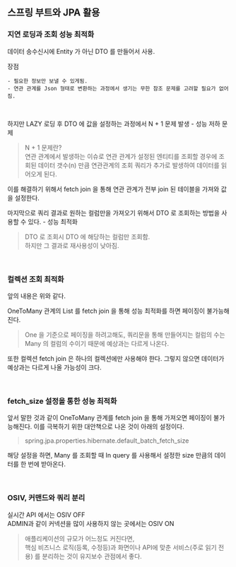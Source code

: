 ## 스프링 부트와 JPA 활용

### 지연 로딩과 조회 성능 최적화

데이터 송수신시에 Entity 가 아닌 DTO 를 만들어서 사용.

장점
```
- 필요한 정보만 보낼 수 있게됨.
- 연관 관계를 Json 형태로 변환하는 과정에서 생기는 무한 참조 문제를 고려할 필요가 없어짐.
```

<br/>

하지만 LAZY 로딩 후 DTO 에 값을 설정하는 과정에서 N + 1 문제 발생 - 성능 저하 문제

> N + 1 문제란? <br/>
> 연관 관계에서 발생하는 이슈로 연관 관계가 설정된 엔티티를 조회할 경우에 
> 조회된 데이터 갯수(n) 만큼 연관관계의 조회 쿼리가 추가로 발생하여 데이터를 읽어오게 된다.

이를 해결하기 위해서 fetch join 을 통해 연관 관계가 전부 join 된 테이블을 가져와 값을 설정한다.
  
마지막으로 쿼리 결과로 원하는 컬럼만을 가져오기 위해서 DTO 로 조회하는 방법을 사용할 수 있다. - 성능 최적화
> DTO 로 조회시 DTO 에 해당하는 컬럼만 조회함. <br/>
> 하지만 그 결과로 재사용성이 낮아짐.

<br/>

### 컬렉션 조회 최적화

앞의 내용은 위와 같다.

OneToMany 관계의 List 를 fetch join 을 통해 성능 최적화를 하면 페이징이 불가능해진다.
> One 을 기준으로 페이징을 하려고해도, 
> 쿼리문을 통해 만들어지는 컬럼의 수는 Many 의 컬럼의 수이기 때문에 예상과는 다르게 나온다. 

또한 컬렉션 fetch join 은 하나의 컬렉션에만 사용해야 한다. 
그렇지 않으면 데이터가 예상과는 다르게 나올 가능성이 크다.

<br/>

### fetch_size 설정을 통한 성능 최적화

앞서 말한 것과 같이 OneToMany 관계를 fetch join 을 통해 가져오면 페이징이 불가능해진다.
이를 극복하기 위한 대안책으로 나온 것이 아래의 설정이다.

> spring.jpa.properties.hibernate.default_batch_fetch_size
 
해당 설정을 하면, Many 를 조회할 때 In query 를 사용해서 설정한 size 만큼의 데이터를 한 번에 받아온다.

<br/>

### OSIV, 커맨드와 쿼리 분리

실시간 API 에서는 OSIV OFF <br/>
ADMIN과 같이 커넥션을 많이 사용하지 않는 곳에서는 OSIV ON

> 애플리케이션의 규모가 어느정도 커진다면, <br/>
> 핵심 비즈니스 로직(등록, 수정등)과 화면이나 API에 맞춘 서비스(주로 읽기 전용) 를 분리하는 것이 유지보수 관점에서 좋다.